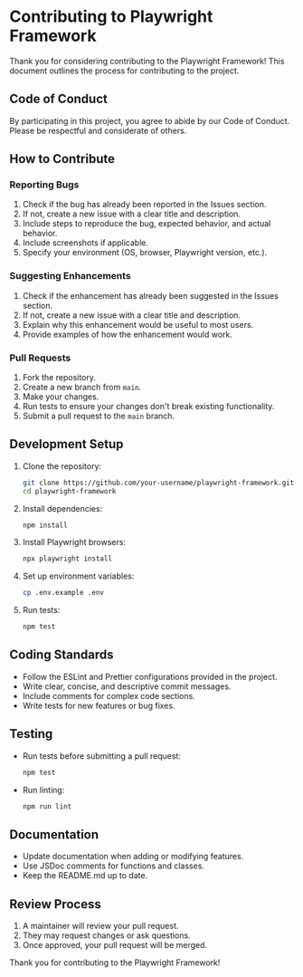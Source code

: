 <!-- Source: /Users/mzahirudeen/playwright-framework-dev/docs/CONTRIBUTING.md -->

# Contributing to Playwright Framework

Thank you for considering contributing to the Playwright Framework! This document outlines the process for contributing to the project.

## Code of Conduct

By participating in this project, you agree to abide by our Code of Conduct. Please be respectful and considerate of others.

## How to Contribute

### Reporting Bugs

1. Check if the bug has already been reported in the Issues section.
2. If not, create a new issue with a clear title and description.
3. Include steps to reproduce the bug, expected behavior, and actual behavior.
4. Include screenshots if applicable.
5. Specify your environment (OS, browser, Playwright version, etc.).

### Suggesting Enhancements

1. Check if the enhancement has already been suggested in the Issues section.
2. If not, create a new issue with a clear title and description.
3. Explain why this enhancement would be useful to most users.
4. Provide examples of how the enhancement would work.

### Pull Requests

1. Fork the repository.
2. Create a new branch from `main`.
3. Make your changes.
4. Run tests to ensure your changes don't break existing functionality.
5. Submit a pull request to the `main` branch.

## Development Setup

1. Clone the repository:
   ```bash
   git clone https://github.com/your-username/playwright-framework.git
   cd playwright-framework
   ```

2. Install dependencies:
   ```bash
   npm install
   ```

3. Install Playwright browsers:
   ```bash
   npx playwright install
   ```

4. Set up environment variables:
   ```bash
   cp .env.example .env
   ```

5. Run tests:
   ```bash
   npm test
   ```

## Coding Standards

- Follow the ESLint and Prettier configurations provided in the project.
- Write clear, concise, and descriptive commit messages.
- Include comments for complex code sections.
- Write tests for new features or bug fixes.

## Testing

- Run tests before submitting a pull request:
  ```bash
  npm test
  ```

- Run linting:
  ```bash
  npm run lint
  ```

## Documentation

- Update documentation when adding or modifying features.
- Use JSDoc comments for functions and classes.
- Keep the README.md up to date.

## Review Process

1. A maintainer will review your pull request.
2. They may request changes or ask questions.
3. Once approved, your pull request will be merged.

Thank you for contributing to the Playwright Framework!